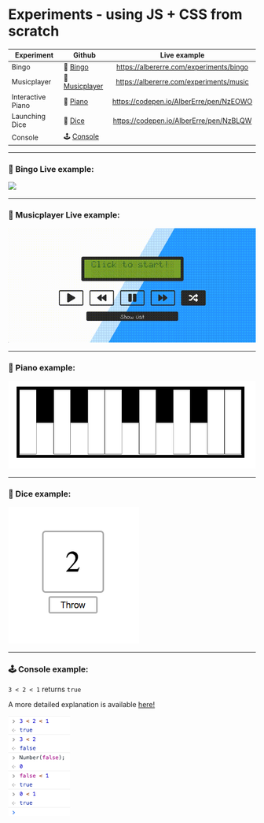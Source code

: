 # Experiments - using JS + CSS from scratch

| Experiment        | Github                                    | Live example                            |
| -------------     |-------------                              |:-------------:                          |
| Bingo             | 🎉 [Bingo](experiments/Bingo)             | https://albererre.com/experiments/bingo |
| Musicplayer       | 🎵 [Musicplayer](experiments/Musicplayer) | https://albererre.com/experiments/music |
| Interactive Piano | 🎹 [Piano](experiments/Piano)             | https://codepen.io/AlberErre/pen/NzEOWO |
| Launching Dice    | 🎲 [Dice](experiments/Dice)               | https://codepen.io/AlberErre/pen/NzBLQW |
| Console           | 🕹️ [Console](experiments/Console)         |                                         |

---------- 

### 🎉 Bingo Live example:
[<img src="experiments/bingo.gif">](https://albererre.com/experiments/bingo)

---------- 

### 🎵 Musicplayer Live example:
[<img src="experiments/musicplayer.gif">](https://albererre.com/experiments/music)

---------- 

### 🎹 Piano example:
<img src="experiments/piano.png">

---------- 

### 🎲 Dice example:
<img src="experiments/dice.png">

---------- 

### 🕹️ Console example:
`3 < 2 < 1` returns `true`

A more detailed explanation is available [here!](experiments/Console/console-experiments.js)

<img src="experiments/console.png">

